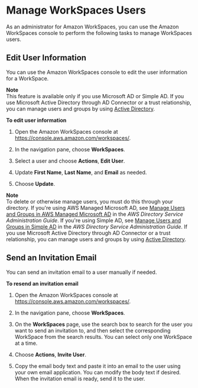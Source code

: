 # Manage WorkSpaces Users<a name="manage-workspaces-users"></a>

As an administrator for Amazon WorkSpaces, you can use the Amazon WorkSpaces console to perform the following tasks to manage WorkSpaces users\.

## Edit User Information<a name="edit-user"></a>

You can use the Amazon WorkSpaces console to edit the user information for a WorkSpace\.

**Note**  
This feature is available only if you use Microsoft AD or Simple AD\. If you use Microsoft Active Directory through AD Connector or a trust relationship, you can manage users and groups by using [ Active Directory](https://docs.microsoft.com/powershell/module/addsadministration/?view=win10-ps)\.

**To edit user information**

1. Open the Amazon WorkSpaces console at [https://console\.aws\.amazon\.com/workspaces/](https://console.aws.amazon.com/workspaces/)\.

1. In the navigation pane, choose **WorkSpaces**\.

1. Select a user and choose **Actions**, **Edit User**\.

1. Update **First Name**, **Last Name**, and **Email** as needed\.

1. Choose **Update**\.

**Note**  
 To delete or otherwise manage users, you must do this through your directory\. If you're using AWS Managed Microsoft AD, see [ Manage Users and Groups in AWS Managed Microsoft AD](https://docs.aws.amazon.com/directoryservice/latest/admin-guide/ms_ad_manage_users_groups.html) in the *AWS Directory Service Administration Guide*\. If you're using Simple AD, see [ Manage Users and Groups in Simple AD](https://docs.aws.amazon.com/directoryservice/latest/admin-guide/simple_ad_manage_users_groups.html) in the *AWS Directory Service Administration Guide*\. If you use Microsoft Active Directory through AD Connector or a trust relationship, you can manage users and groups by using [ Active Directory](https://docs.microsoft.com/powershell/module/addsadministration/?view=win10-ps)\. 

## Send an Invitation Email<a name="send-invitation"></a>

You can send an invitation email to a user manually if needed\.

**To resend an invitation email**

1. Open the Amazon WorkSpaces console at [https://console\.aws\.amazon\.com/workspaces/](https://console.aws.amazon.com/workspaces/)\.

1. In the navigation pane, choose **WorkSpaces**\.

1. On the **WorkSpaces** page, use the search box to search for the user you want to send an invitation to, and then select the corresponding WorkSpace from the search results\. You can select only one WorkSpace at a time\.

1. Choose **Actions**, **Invite User**\.

1. Copy the email body text and paste it into an email to the user using your own email application\. You can modify the body text if desired\. When the invitation email is ready, send it to the user\.